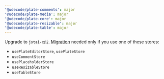 ```yaml
---
'@udecode/plate-comments': major
'@udecode/plate-media': major
'@udecode/plate-core': major
'@udecode/plate-resizable': major
'@udecode/plate-table': major
---
```


Upgrade to `jotai-x@2`. [Migration](https://github.com/udecode/jotai-x/blob/main/packages/jotai-x/CHANGELOG.md#211) needed only if you use one of these stores:

- `usePlateEditorStore`, `usePlateStore`
- `useCommentStore`
- `usePlaceholderStore`
- `useResizableStore`
- `useTableStore`
